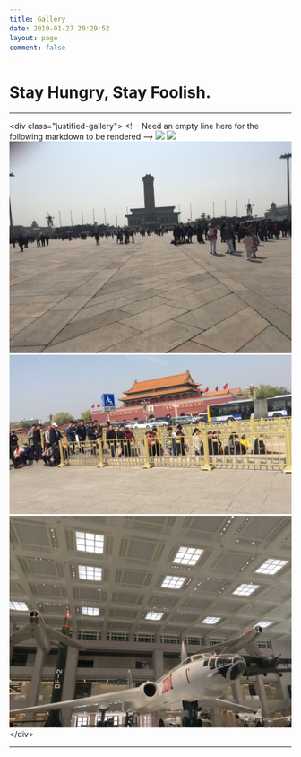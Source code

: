 ```yaml
---
title: Gallery
date: 2019-01-27 20:29:52
layout: page
comment: false
---
```


# Stay Hungry, Stay Foolish.
---

&lt;div class="justified-gallery"&gt;
&lt;!-- Need an empty line here for the following markdown to be rendered -->
![](images/IMG_2065.JPG)
![](images/IMG_2070.JPG)
![](images/IMG_2109.JPG)
![](images/IMG_2108.JPG)
![](images/IMG_2116.JPG)
&lt;/div&gt;

---